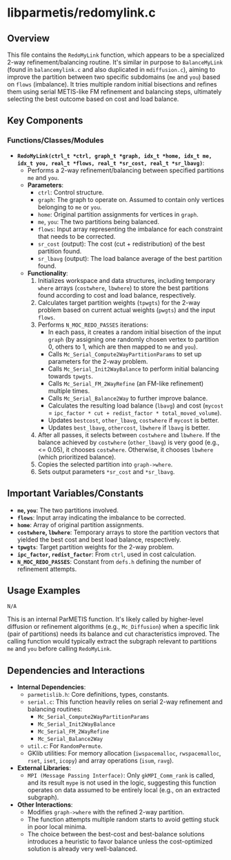 # libparmetis/redomylink.c

## Overview

This file contains the `RedoMyLink` function, which appears to be a specialized 2-way refinement/balancing routine. It's similar in purpose to `BalanceMyLink` (found in `balancemylink.c` and also duplicated in `mdiffusion.c`), aiming to improve the partition between two specific subdomains (`me` and `you`) based on `flows` (imbalance). It tries multiple random initial bisections and refines them using serial METIS-like FM refinement and balancing steps, ultimately selecting the best outcome based on cost and load balance.

## Key Components

### Functions/Classes/Modules

*   **`RedoMyLink(ctrl_t *ctrl, graph_t *graph, idx_t *home, idx_t me, idx_t you, real_t *flows, real_t *sr_cost, real_t *sr_lbavg)`**:
    *   Performs a 2-way refinement/balancing between specified partitions `me` and `you`.
    *   **Parameters**:
        *   `ctrl`: Control structure.
        *   `graph`: The graph to operate on. Assumed to contain only vertices belonging to `me` or `you`.
        *   `home`: Original partition assignments for vertices in `graph`.
        *   `me`, `you`: The two partitions being balanced.
        *   `flows`: Input array representing the imbalance for each constraint that needs to be corrected.
        *   `sr_cost` (output): The cost (cut + redistribution) of the best partition found.
        *   `sr_lbavg` (output): The load balance average of the best partition found.
    *   **Functionality**:
        1.  Initializes workspace and data structures, including temporary `where` arrays (`costwhere`, `lbwhere`) to store the best partitions found according to cost and load balance, respectively.
        2.  Calculates target partition weights (`tpwgts`) for the 2-way problem based on current actual weights (`pwgts`) and the input `flows`.
        3.  Performs `N_MOC_REDO_PASSES` iterations:
            *   In each pass, it creates a random initial bisection of the input `graph` (by assigning one randomly chosen vertex to partition 0, others to 1, which are then mapped to `me` and `you`).
            *   Calls `Mc_Serial_Compute2WayPartitionParams` to set up parameters for the 2-way problem.
            *   Calls `Mc_Serial_Init2WayBalance` to perform initial balancing towards `tpwgts`.
            *   Calls `Mc_Serial_FM_2WayRefine` (an FM-like refinement) multiple times.
            *   Calls `Mc_Serial_Balance2Way` to further improve balance.
            *   Calculates the resulting load balance (`lbavg`) and cost (`mycost` = `ipc_factor * cut + redist_factor * total_moved_volume`).
            *   Updates `bestcost`, `other_lbavg`, `costwhere` if `mycost` is better.
            *   Updates `best_lbavg`, `othercost`, `lbwhere` if `lbavg` is better.
        4.  After all passes, it selects between `costwhere` and `lbwhere`. If the balance achieved by `costwhere` (`other_lbavg`) is very good (e.g., <= 0.05), it chooses `costwhere`. Otherwise, it chooses `lbwhere` (which prioritized balance).
        5.  Copies the selected partition into `graph->where`.
        6.  Sets output parameters `*sr_cost` and `*sr_lbavg`.

## Important Variables/Constants

*   **`me`, `you`**: The two partitions involved.
*   **`flows`**: Input array indicating the imbalance to be corrected.
*   **`home`**: Array of original partition assignments.
*   **`costwhere`, `lbwhere`**: Temporary arrays to store the partition vectors that yielded the best cost and best load balance, respectively.
*   **`tpwgts`**: Target partition weights for the 2-way problem.
*   **`ipc_factor`, `redist_factor`**: From `ctrl`, used in cost calculation.
*   **`N_MOC_REDO_PASSES`**: Constant from `defs.h` defining the number of refinement attempts.

## Usage Examples

```
N/A
```
This is an internal ParMETIS function. It's likely called by higher-level diffusion or refinement algorithms (e.g., `Mc_Diffusion`) when a specific link (pair of partitions) needs its balance and cut characteristics improved. The calling function would typically extract the subgraph relevant to partitions `me` and `you` before calling `RedoMyLink`.

## Dependencies and Interactions

*   **Internal Dependencies**:
    *   `parmetislib.h`: Core definitions, types, constants.
    *   `serial.c`: This function heavily relies on serial 2-way refinement and balancing routines:
        *   `Mc_Serial_Compute2WayPartitionParams`
        *   `Mc_Serial_Init2WayBalance`
        *   `Mc_Serial_FM_2WayRefine`
        *   `Mc_Serial_Balance2Way`
    *   `util.c`: For `RandomPermute`.
    *   GKlib utilities: For memory allocation (`iwspacemalloc`, `rwspacemalloc`, `rset`, `iset`, `icopy`) and array operations (`isum`, `ravg`).
*   **External Libraries**:
    *   `MPI (Message Passing Interface)`: Only `gkMPI_Comm_rank` is called, and its result `mype` is not used in the logic, suggesting this function operates on data assumed to be entirely local (e.g., on an extracted subgraph).
*   **Other Interactions**:
    *   Modifies `graph->where` with the refined 2-way partition.
    *   The function attempts multiple random starts to avoid getting stuck in poor local minima.
    *   The choice between the best-cost and best-balance solutions introduces a heuristic to favor balance unless the cost-optimized solution is already very well-balanced.

```
